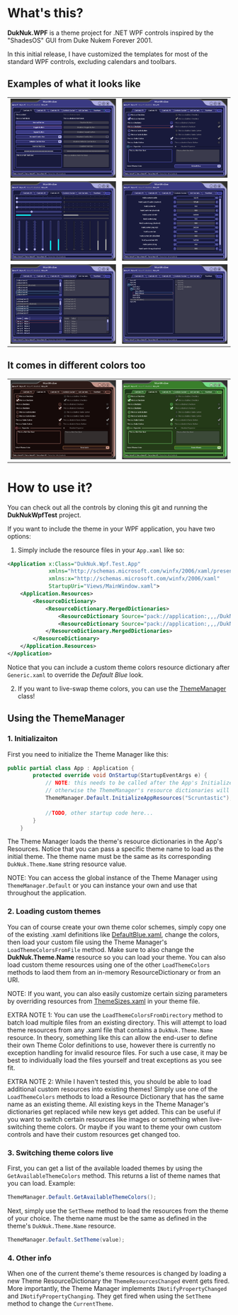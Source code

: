 # What's this?
**DukNuk.WPF** is a theme project for .NET WPF controls inspired by the "ShadesOS" GUI from Duke Nukem Forever 2001.

In this initial release, I have customized the templates for most of the standard WPF controls, excluding calendars and toolbars.

## Examples of what it looks like
|                                       |                                        |
|---------------------------------------|----------------------------------------|
| ![](.doc/example_controls1.png)       | ![](.doc/example_controls2.png)        | 
| ![](.doc/example_controls3.png)       | ![](.doc/example_controls_custom1.png) |
|  ![](.doc/example_controls_lists.png) | ![](.doc/example_controls_tree.png)    |

## It comes in different colors too
|                                         |                                          |
|-----------------------------------------|------------------------------------------|
| ![](.doc/example_theme_scruntastic.png) | ![](.doc/example_theme_glowiegreen.png)  | 

# How to use it?

You can check out all the controls by cloning this git and running the **DukNukWpfTest** project.

If you want to include the theme in your WPF application, you have two options:

1. Simply include the resource files in your `App.xaml` like so:
```xml
<Application x:Class="DukNuk.Wpf.Test.App"
             xmlns="http://schemas.microsoft.com/winfx/2006/xaml/presentation"
             xmlns:x="http://schemas.microsoft.com/winfx/2006/xaml"
             StartupUri="Views/MainWindow.xaml">
    <Application.Resources>
        <ResourceDictionary>
            <ResourceDictionary.MergedDictionaries>
                <ResourceDictionary Source="pack://application:,,,/DukNukWpf;component/Themes/Generic.xaml" />
                <ResourceDictionary Source="pack://application:,,,/DukNukWpf;component/Themes/ThemeColors/Scruntastic.xaml" />
            </ResourceDictionary.MergedDictionaries>
        </ResourceDictionary>
    </Application.Resources>
</Application>
```
Notice that you can include a custom theme colors resource dictionary after `Generic.xaml` to override the *Default Blue* look.

2. If you want to live-swap theme colors, you can use the [ThemeManager](DukNukWpf/Helpers/ThemeManager.cs) class!

## Using the ThemeManager

### 1. Initializaiton

First you need to initialize the Theme Manager like this:
```csharp
public partial class App : Application {
        protected override void OnStartup(StartupEventArgs e) {
            // NOTE: this needs to be called after the App's InitializeComponent!
            // otherwise the ThemeManager's resource dictionaries will get replaced during initialization...
            ThemeManager.Default.InitializeAppResources("Scruntastic");
            
            //TODO, other startup code here...
        }
    }
```

The Theme Manager loads the theme's resource dictionaries in the App's Resources. Notice that you can pass a specific theme name to load as the initial theme. The theme name must be the same as its corresponding `DukNuk.Theme.Name` string resource value.

NOTE: You can access the global instance of the Theme Manager using `ThemeManager.Default` or you can instance your own and use that throughout the application.

### 2. Loading custom themes
You can of course create your own theme color schemes, simply copy one of the existing .xaml definitions like [DefaultBlue.xaml](DukNukWpf/Themes/ThemeColors/DefaultBlue.xaml), change the colors, then load your custom file using the Theme Manager's `LoadThemeColorsFromFile` method. Make sure to also change the **DukNuk.Theme.Name** resource so you can load your theme. You can also load custom theme resources using one of the other `LoadThemeColors` methods to laod them from an in-memory ResourceDictionary or from an URI.

NOTE: If you want, you can also easily customize certain sizing parameters by overriding resources from [ThemeSizes.xaml](DukNukWpf/Themes/ThemeSizes.xaml) in your theme file.

EXTRA NOTE 1: You can use the `LoadThemeColorsFromDirectory` method to batch load multiple files from an existing directory. This will attempt to load theme resources from any .xaml file that contains a `DukNuk.Theme.Name` resource. In theory, something like this can allow the end-user to define their own Theme Color definitions to use, however there is currently no exception handling for invalid resource files. For such a use case, it may be best to individually load the files yourself and treat exceptions as you see fit. 

EXTRA NOTE 2: While I haven't tested this, you should be able to load additional custom resources into existing themes! Simply use one of the `LoadThemeColors` methods to load a Resource Dictionary that has the same name as an existing theme. All existing keys in the Theme Manager's dictionaries get replaced while new keys get added. This can be useful if you want to switch certain resources like images or something when live-switching theme colors. Or maybe if you want to theme your own custom controls and have their custom resources get changed too.

### 3. Switching theme colors live

First, you can get a list of the available loaded themes by using the `GetAvailableThemeColors` method. This returns a list of theme names that you can load. Example:
```csharp
ThemeManager.Default.GetAvailableThemeColors();
```

Next, simply use the `SetTheme` method to load the resources from the theme of your choice. The theme name must be the same as defined in the theme's `DukNuk.Theme.Name` resource. 
```csharp
ThemeManager.Default.SetTheme(value);
```

### 4. Other info
When one of the current theme's theme resources is changed by loading a new Theme ResourceDictionary the `ThemeResourcesChanged` event gets fired.
More importantly, the Theme Manager implements `INotifyPropertyChanged` and `INotifyPropertyChanging`. They get fired when using the `SetTheme` method to change the `CurrentTheme`. 


